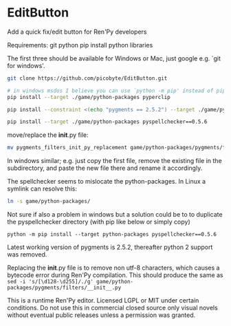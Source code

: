 # EditButton
Add a quick fix/edit button for Ren'Py developers

Requirements:
git
python
pip
install python libraries

The first three should be available for Windows or Mac, just google e.g. `git for windows'.

```bash
git clone https://github.com/picobyte/EditButton.git

# in windows msdos I believe you can use `python -m pip' instead of pip
pip install --target ./game/python-packages pyperclip

pip install --constraint <(echo "pygments == 2.5.2") --target ./game/python-packages pygments --upgrade

pip install --target ./game/python-packages pyspellchecker==0.5.6
```

move/replace the __init__.py file:
```bash
mv pygments_filters_init_py_replacement game/python-packages/pygments/filters/__init__.py
```
In windows similar; e.g. just copy the first file, remove the existing file in the subdirectory, and paste the new file there and rename it accordingly.

The spellchecker seems to mislocate the python-packages. In Linux a symlink can resolve this:
```bash
ln -s game/python-packages/
```
Not sure if also a problem in windows but a solution could be to to duplicate the pyspellchecker directory (with pip like below or simply copy)
```
python -m pip install --target python-packages pyspellchecker==0.5.6
```

Latest working version of pygments is 2.5.2, thereafter python 2 support was removed.

Replacing the __init__.py file is to remove non utf-8 characters, which causes a bytecode error during Ren'Py compilation. This should produce the same as `sed -i 's/[\d128-\d255]/./g' game/python-packages/pygments/filters/__init__.py`

This is a runtime Ren'Py editor. Licensed LGPL or MIT under certain conditions. Do not use this in commercial closed source only visual novels without eventual public releases unless a permission was granted.

